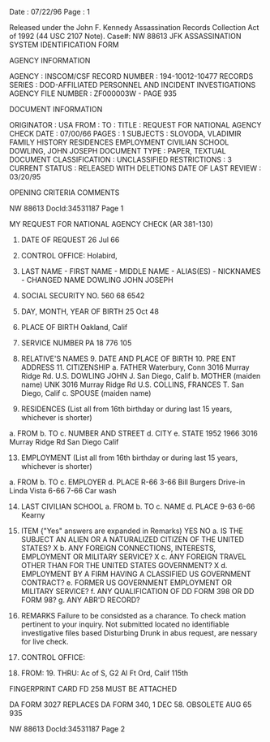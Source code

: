 Date : 07/22/96
Page : 1

Released under the John F. Kennedy
Assassination Records Collection Act of
1992 (44 USC 2107 Note). Case#: NW 88613
JFK ASSASSINATION SYSTEM
IDENTIFICATION FORM

AGENCY INFORMATION

AGENCY : INSCOM/CSF
RECORD NUMBER : 194-10012-10477
RECORDS SERIES : DOD-AFFILIATED PERSONNEL AND INCIDENT INVESTIGATIONS
AGENCY FILE NUMBER : ZF000003W - PAGE 935

DOCUMENT INFORMATION

ORIGINATOR : USA
FROM :
TO :
TITLE : REQUEST FOR NATIONAL AGENCY CHECK
DATE : 07/00/66
PAGES : 1
SUBJECTS : SLOVODA, VLADIMIR
FAMILY HISTORY
RESIDENCES
EMPLOYMENT
CIVILIAN SCHOOL
DOWLING, JOHN JOSEPH
DOCUMENT TYPE : PAPER, TEXTUAL DOCUMENT
CLASSIFICATION : UNCLASSIFIED
RESTRICTIONS : 3
CURRENT STATUS : RELEASED WITH DELETIONS
DATE OF LAST REVIEW : 03/20/95

OPENING CRITERIA
COMMENTS

NW 88613 DocId:34531187 Page 1

MY REQUEST FOR NATIONAL AGENCY CHECK
(AR 381-130)
1. DATE OF REQUEST
26 Jul 66
2. CONTROL OFFICE: Holabird,
3. LAST NAME - FIRST NAME - MIDDLE NAME - ALIAS(ES) - NICKNAMES - CHANGED NAME
DOWLING JOHN JOSEPH
4. SOCIAL SECURITY NO.
560 68 6542
5. DAY, MONTH, YEAR OF BIRTH
25 Oct 48
6. PLACE OF BIRTH
Oakland, Calif
7. SERVICE NUMBER
PA 18 776 105
8. RELATIVE'S NAMES 9. DATE AND PLACE OF BIRTH 10. PRE ENT ADDRESS 11. CITIZENSHIP
a. FATHER Waterbury, Conn 3016 Murray Ridge Rd. U.S.
DOWLING JOHN J. San Diego, Calif
b. MOTHER (maiden name) UNK 3016 Murray Ridge Rd U.S.
COLLINS, FRANCES T. San Diego, Calif
c. SPOUSE (maiden name)

12. RESIDENCES (List all from 16th birthday or during last 15 years, whichever is shorter)

a. FROM b. TO c. NUMBER AND STREET d. CITY e. STATE
1952 1966 3016 Murray Ridge Rd San Diego Calif

13. EMPLOYMENT (List all from 16th birthday or during last 15 years, whichever is shorter)

a. FROM b. TO c. EMPLOYER d. PLACE
R-66 3-66 Bill Burgers Drive-in Linda Vista
6-66 7-66 Car wash

14. LAST CIVILIAN SCHOOL
a. FROM b. TO c. NAME d. PLACE
9-63 6-66 Kearny

15. ITEM {"Yes" answers are expanded in Remarks) YES NO
a. IS THE SUBJECT AN ALIEN OR A NATURALIZED CITIZEN OF THE UNITED STATES? X
b. ANY FOREIGN CONNECTIONS, INTERESTS, EMPLOYMENT OR MILITARY SERVICE? X
c. ANY FOREIGN TRAVEL OTHER THAN FOR THE UNITED STATES GOVERNMENT? X
d. EMPLOYMENT BY A FIRM HAVING A CLASSIFIED US GOVERNMENT CONTRACT?
e. FORMER US GOVERNMENT EMPLOYMENT OR MILITARY SERVICE?
f. ANY QUALIFICATION OF DD FORM 398 OR DD FORM 98?
g. ANY ABR'D RECORD?

16. REMARKS
Failure to be considsted as a charance. To check mation pertinent to your inquiry. Not submitted located no identifiable investigative files based Disturbing Drunk in abus request, are nessary for live check.

17. CONTROL OFFICE:
18. FROM: 19. THRU:
Ac of S, G2 Al
Ft Ord, Calif 115th

FINGERPRINT CARD FD 258 MUST BE ATTACHED

DA FORM 3027 REPLACES DA FORM 340, 1 DEC 58. OBSOLETE
AUG 65 935

NW 88613 DocId:34531187 Page 2
